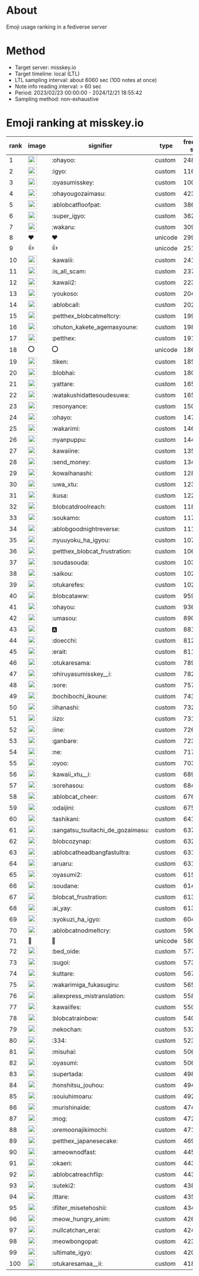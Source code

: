 # About
Emoji usage ranking in a fediverse server

# Method
- Target server: misskey.io
- Target timeline: local (LTL)
- LTL sampling interval: about 6060 sec (100 notes at once)
- Note info reading interval: > 60 sec
- Period: 2023/02/23 00:00:00 - 2024/12/21 18:55:42 
- Sampling method: non-exhaustive

# Emoji ranking at misskey.io

|rank|image|signifier|type|frequency score|
|----|----|----|----|----|
|1|<img height="24" src="https://misskey.io/emoji/ohayoo.webp">|:ohayoo:|custom|248721|
|2|<img height="24" src="https://misskey.io/emoji/igyo.webp">|:igyo:|custom|116418|
|3|<img height="24" src="https://misskey.io/emoji/oyasumisskey.webp">|:oyasumisskey:|custom|100326|
|4|<img height="24" src="https://misskey.io/emoji/ohayougozaimasu.webp">|:ohayougozaimasu:|custom|42326|
|5|<img height="24" src="https://misskey.io/emoji/ablobcatfloofpat.webp">|:ablobcatfloofpat:|custom|38697|
|6|<img height="24" src="https://misskey.io/emoji/super_igyo.webp">|:super_igyo:|custom|36228|
|7|<img height="24" src="https://misskey.io/emoji/wakaru.webp">|:wakaru:|custom|30902|
|8|❤|❤|unicode|29901|
|9|👍|👍|unicode|25145|
|10|<img height="24" src="https://misskey.io/emoji/kawaiii.webp">|:kawaiii:|custom|24126|
|11|<img height="24" src="https://misskey.io/emoji/is_all_scam.webp">|:is_all_scam:|custom|23702|
|12|<img height="24" src="https://misskey.io/emoji/kawaii2.webp">|:kawaii2:|custom|22341|
|13|<img height="24" src="https://misskey.io/emoji/youkoso.webp">|:youkoso:|custom|20499|
|14|<img height="24" src="https://misskey.io/emoji/ablobcall.webp">|:ablobcall:|custom|20231|
|15|<img height="24" src="https://misskey.io/emoji/petthex_blobcatmeltcry.webp">|:petthex_blobcatmeltcry:|custom|19945|
|16|<img height="24" src="https://misskey.io/emoji/ohuton_kakete_agemasyoune.webp">|:ohuton_kakete_agemasyoune:|custom|19854|
|17|<img height="24" src="https://misskey.io/emoji/petthex.webp">|:petthex:|custom|19109|
|18|⭕|⭕|unicode|18619|
|19|<img height="24" src="https://misskey.io/emoji/tiken.webp">|:tiken:|custom|18512|
|20|<img height="24" src="https://misskey.io/emoji/blobhai.webp">|:blobhai:|custom|18026|
|21|<img height="24" src="https://misskey.io/emoji/yattare.webp">|:yattare:|custom|16582|
|22|<img height="24" src="https://misskey.io/emoji/watakushidattesoudesuwa.webp">|:watakushidattesoudesuwa:|custom|16565|
|23|<img height="24" src="https://misskey.io/emoji/resonyance.webp">|:resonyance:|custom|15057|
|24|<img height="24" src="https://misskey.io/emoji/ohayo.webp">|:ohayo:|custom|14710|
|25|<img height="24" src="https://misskey.io/emoji/wakarimi.webp">|:wakarimi:|custom|14626|
|26|<img height="24" src="https://misskey.io/emoji/nyanpuppu.webp">|:nyanpuppu:|custom|14455|
|27|<img height="24" src="https://misskey.io/emoji/kawaiine.webp">|:kawaiine:|custom|13537|
|28|<img height="24" src="https://misskey.io/emoji/send_money.webp">|:send_money:|custom|13402|
|29|<img height="24" src="https://misskey.io/emoji/kowaihanashi.webp">|:kowaihanashi:|custom|12816|
|30|<img height="24" src="https://misskey.io/emoji/uwa_xtu.webp">|:uwa_xtu:|custom|12369|
|31|<img height="24" src="https://misskey.io/emoji/kusa.webp">|:kusa:|custom|12223|
|32|<img height="24" src="https://misskey.io/emoji/blobcatdroolreach.webp">|:blobcatdroolreach:|custom|11823|
|33|<img height="24" src="https://misskey.io/emoji/soukamo.webp">|:soukamo:|custom|11712|
|34|<img height="24" src="https://misskey.io/emoji/ablobgoodnightreverse.webp">|:ablobgoodnightreverse:|custom|11172|
|35|<img height="24" src="https://misskey.io/emoji/nyuuyoku_ha_igyou.webp">|:nyuuyoku_ha_igyou:|custom|10737|
|36|<img height="24" src="https://misskey.io/emoji/petthex_blobcat_frustration.webp">|:petthex_blobcat_frustration:|custom|10687|
|37|<img height="24" src="https://misskey.io/emoji/soudasouda.webp">|:soudasouda:|custom|10300|
|38|<img height="24" src="https://misskey.io/emoji/saikou.webp">|:saikou:|custom|10275|
|39|<img height="24" src="https://misskey.io/emoji/otukarefes.webp">|:otukarefes:|custom|10210|
|40|<img height="24" src="https://misskey.io/emoji/blobcataww.webp">|:blobcataww:|custom|9594|
|41|<img height="24" src="https://misskey.io/emoji/ohayou.webp">|:ohayou:|custom|9364|
|42|<img height="24" src="https://misskey.io/emoji/umasou.webp">|:umasou:|custom|8904|
|43|<img height="24" src="https://misskey.io/emoji/a.webp">|:a:|custom|8810|
|44|<img height="24" src="https://misskey.io/emoji/doecchi.webp">|:doecchi:|custom|8127|
|45|<img height="24" src="https://misskey.io/emoji/erait.webp">|:erait:|custom|8117|
|46|<img height="24" src="https://misskey.io/emoji/otukaresama.webp">|:otukaresama:|custom|7896|
|47|<img height="24" src="https://misskey.io/emoji/ohiruyasumisskey__i.webp">|:ohiruyasumisskey__i:|custom|7828|
|48|<img height="24" src="https://misskey.io/emoji/sore.webp">|:sore:|custom|7577|
|49|<img height="24" src="https://misskey.io/emoji/bochibochi_ikoune.webp">|:bochibochi_ikoune:|custom|7435|
|50|<img height="24" src="https://misskey.io/emoji/iihanashi.webp">|:iihanashi:|custom|7321|
|51|<img height="24" src="https://misskey.io/emoji/iizo.webp">|:iizo:|custom|7317|
|52|<img height="24" src="https://misskey.io/emoji/iine.webp">|:iine:|custom|7267|
|53|<img height="24" src="https://misskey.io/emoji/ganbare.webp">|:ganbare:|custom|7230|
|54|<img height="24" src="https://misskey.io/emoji/ne.webp">|:ne:|custom|7177|
|55|<img height="24" src="https://misskey.io/emoji/oyoo.webp">|:oyoo:|custom|7034|
|56|<img height="24" src="https://misskey.io/emoji/kawaii_xtu__i.webp">|:kawaii_xtu__i:|custom|6895|
|57|<img height="24" src="https://misskey.io/emoji/sorehasou.webp">|:sorehasou:|custom|6847|
|58|<img height="24" src="https://misskey.io/emoji/ablobcat_cheer.webp">|:ablobcat_cheer:|custom|6765|
|59|<img height="24" src="https://misskey.io/emoji/odaijini.webp">|:odaijini:|custom|6751|
|60|<img height="24" src="https://misskey.io/emoji/tashikani.webp">|:tashikani:|custom|6416|
|61|<img height="24" src="https://misskey.io/emoji/sangatsu_tsuitachi_de_gozaimasu.webp">|:sangatsu_tsuitachi_de_gozaimasu:|custom|6375|
|62|<img height="24" src="https://misskey.io/emoji/blobcozynap.webp">|:blobcozynap:|custom|6327|
|63|<img height="24" src="https://misskey.io/emoji/ablobcatheadbangfastultra.webp">|:ablobcatheadbangfastultra:|custom|6319|
|64|<img height="24" src="https://misskey.io/emoji/aruaru.webp">|:aruaru:|custom|6315|
|65|<img height="24" src="https://misskey.io/emoji/oyasumi2.webp">|:oyasumi2:|custom|6159|
|66|<img height="24" src="https://misskey.io/emoji/soudane.webp">|:soudane:|custom|6144|
|67|<img height="24" src="https://misskey.io/emoji/blobcat_frustration.webp">|:blobcat_frustration:|custom|6138|
|68|<img height="24" src="https://misskey.io/emoji/ai_yay.webp">|:ai_yay:|custom|6136|
|69|<img height="24" src="https://misskey.io/emoji/syokuzi_ha_igyo.webp">|:syokuzi_ha_igyo:|custom|6040|
|70|<img height="24" src="https://misskey.io/emoji/ablobcatnodmeltcry.webp">|:ablobcatnodmeltcry:|custom|5900|
|71|🎉|🎉|unicode|5803|
|72|<img height="24" src="https://misskey.io/emoji/bed_oide.webp">|:bed_oide:|custom|5770|
|73|<img height="24" src="https://misskey.io/emoji/sugoi.webp">|:sugoi:|custom|5735|
|74|<img height="24" src="https://misskey.io/emoji/kuttare.webp">|:kuttare:|custom|5671|
|75|<img height="24" src="https://misskey.io/emoji/wakarimiga_fukasugiru.webp">|:wakarimiga_fukasugiru:|custom|5656|
|76|<img height="24" src="https://misskey.io/emoji/aliexpress_mistranslation.webp">|:aliexpress_mistranslation:|custom|5585|
|77|<img height="24" src="https://misskey.io/emoji/kawaiifes.webp">|:kawaiifes:|custom|5502|
|78|<img height="24" src="https://misskey.io/emoji/blobcatrainbow.webp">|:blobcatrainbow:|custom|5400|
|79|<img height="24" src="https://misskey.io/emoji/nekochan.webp">|:nekochan:|custom|5320|
|80|<img height="24" src="https://misskey.io/emoji/334.webp">|:334:|custom|5235|
|81|<img height="24" src="https://misskey.io/emoji/misuhai.webp">|:misuhai:|custom|5065|
|82|<img height="24" src="https://misskey.io/emoji/oyasumi.webp">|:oyasumi:|custom|5061|
|83|<img height="24" src="https://misskey.io/emoji/supertada.webp">|:supertada:|custom|4983|
|84|<img height="24" src="https://misskey.io/emoji/honshitsu_jouhou.webp">|:honshitsu_jouhou:|custom|4946|
|85|<img height="24" src="https://misskey.io/emoji/souiuhimoaru.webp">|:souiuhimoaru:|custom|4924|
|86|<img height="24" src="https://misskey.io/emoji/murishinaide.webp">|:murishinaide:|custom|4744|
|87|<img height="24" src="https://misskey.io/emoji/mog.webp">|:mog:|custom|4727|
|88|<img height="24" src="https://misskey.io/emoji/oremoonajikimochi.webp">|:oremoonajikimochi:|custom|4710|
|89|<img height="24" src="https://misskey.io/emoji/petthex_japanesecake.webp">|:petthex_japanesecake:|custom|4695|
|90|<img height="24" src="https://misskey.io/emoji/ameownodfast.webp">|:ameownodfast:|custom|4459|
|91|<img height="24" src="https://misskey.io/emoji/okaeri.webp">|:okaeri:|custom|4434|
|92|<img height="24" src="https://misskey.io/emoji/ablobcatreachflip.webp">|:ablobcatreachflip:|custom|4432|
|93|<img height="24" src="https://misskey.io/emoji/suteki2.webp">|:suteki2:|custom|4380|
|94|<img height="24" src="https://misskey.io/emoji/ittare.webp">|:ittare:|custom|4356|
|95|<img height="24" src="https://misskey.io/emoji/ifilter_misetehoshii.webp">|:ifilter_misetehoshii:|custom|4343|
|96|<img height="24" src="https://misskey.io/emoji/meow_hungry_anim.webp">|:meow_hungry_anim:|custom|4263|
|97|<img height="24" src="https://misskey.io/emoji/nullcatchan_erai.webp">|:nullcatchan_erai:|custom|4249|
|98|<img height="24" src="https://misskey.io/emoji/meowbongopat.webp">|:meowbongopat:|custom|4231|
|99|<img height="24" src="https://misskey.io/emoji/ultimate_igyo.webp">|:ultimate_igyo:|custom|4204|
|100|<img height="24" src="https://misskey.io/emoji/otukaresamaa__ii.webp">|:otukaresamaa__ii:|custom|4187|
